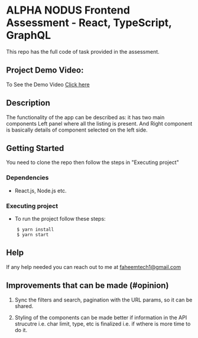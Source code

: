 # ALPHA NODUS Frontend Assessment - React, TypeScript, GraphQL

This repo has the full code of task provided in the assessment.

## Project Demo Video:

To See the Demo Video [Click here](https://drive.google.com/file/d/1r3Y8cr0xHb9-DVFcqw5ZPWSxCmLNYTnV/view?usp=sharing)

## Description

The functionality of the app can be described as: it has two main components Left panel where all the listing is present.
And Right component is basically details of component selected on the left side.

## Getting Started

You need to clone the repo then follow the steps in "Executing project"

### Dependencies

- React.js, Node.js etc.

### Executing project

- To run the project follow these steps:

```
    $ yarn install
    $ yarn start
```

## Help

If any help needed you can reach out to me at faheemtech1@gmail.com

## Improvements that can be made (#opinion)

1. Sync the filters and search, pagination with the URL params, so it can be shared.

2. Styling of the components can be made better if information in the API strucutre i.e. char limit, type, etc is finalized i.e. if wthere is more time to do it.
